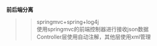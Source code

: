 **前后端分离**
> >springmvc+spring+log4j  
> 使用springmvc的前端控制器进行接收json数据  
> Controller层使用自动注解，其他层使用xml管理  

